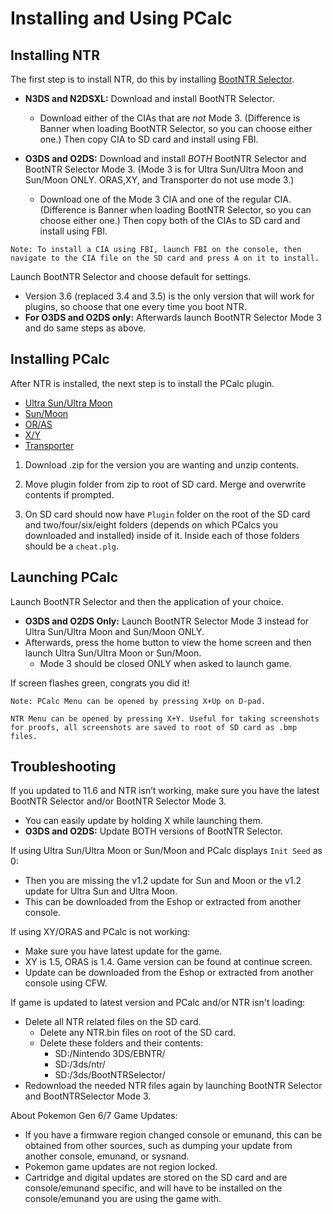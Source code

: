 # Installing and Using PCalc


## Installing NTR

The first step is to install NTR, do this by installing [BootNTR Selector](https://github.com/Nanquitas/BootNTR/releases).
  - **N3DS and N2DSXL:** Download and install BootNTR Selector.
    - Download either of the CIAs that are _not_ Mode 3. (Difference is Banner when loading BootNTR Selector, so you can choose either one.) Then copy CIA to SD card and install using FBI.

  - **O3DS and O2DS:** Download and install _BOTH_ BootNTR Selector and BootNTR Selector Mode 3. (Mode 3 is for Ultra Sun/Ultra Moon and Sun/Moon ONLY. ORAS,XY, and Transporter do not use mode 3.)
    - Download one of the Mode 3 CIA and one of the regular CIA. (Difference is Banner when loading BootNTR Selector, so you can choose either one.) Then copy both of the CIAs to SD card and install using FBI.

```
Note: To install a CIA using FBI, launch FBI on the console, then navigate to the CIA file on the SD card and press A on it to install.
```

Launch BootNTR Selector and choose default for settings.
  - Version 3.6 (replaced 3.4 and 3.5) is the only version that will work for plugins, so choose that one every time you boot NTR.
  - **For O3DS and O2DS only:** Afterwards launch BootNTR Selector Mode 3 and do same steps as above.

## Installing PCalc

After NTR is installed, the next step is to install the PCalc plugin.

- [Ultra Sun/Ultra Moon](https://pokemonrng.com/downloads/pcalc/usum)
- [Sun/Moon](https://pokemonrng.com/downloads/pcalc/sm)
- [OR/AS](https://pokemonrng.com/downloads/pcalc/oras)
- [X/Y](https://pokemonrng.com/downloads/pcalc/xy)
- [Transporter](https://pokemonrng.com/downloads/pcalc/tport)


1. Download .zip for the version you are wanting and unzip contents.

2. Move plugin folder from zip to root of SD card. Merge and overwrite contents if prompted.

3. On SD card should now have `Plugin` folder on the root of the SD card and two/four/six/eight folders (depends on which PCalcs you downloaded and installed) inside of it. Inside each of those folders should be a `cheat.plg`.

## Launching PCalc

Launch BootNTR Selector and then the application of your choice.
  - **O3DS and O2DS Only:** Launch BootNTR Selector Mode 3 instead for Ultra Sun/Ultra Moon and Sun/Moon ONLY.
  - Afterwards, press the home button to view the home screen and then launch Ultra Sun/Ultra Moon or Sun/Moon.
    - Mode 3 should be closed ONLY when asked to launch game.

If screen flashes green, congrats you did it!

```
Note: PCalc Menu can be opened by pressing X+Up on D-pad.

NTR Menu can be opened by pressing X+Y. Useful for taking screenshots for proofs, all screenshots are saved to root of SD card as .bmp files.
```

## Troubleshooting

If you updated to 11.6 and NTR isn’t working, make sure you have the latest BootNTR Selector and/or BootNTR Selector Mode 3.
  - You can easily update by holding X while launching them.
  - **O3DS and O2DS:** Update BOTH versions of BootNTR Selector.

If using Ultra Sun/Ultra Moon or Sun/Moon and PCalc displays `Init Seed` as 0:
  - Then you are missing the v1.2 update for Sun and Moon or the v1.2 update for Ultra Sun and Ultra Moon.
  - This can be downloaded from the Eshop or extracted from another console.

If using XY/ORAS and PCalc is not working:
  - Make sure you have latest update for the game.
  - XY is 1.5, ORAS is 1.4. Game version can be found at continue screen.
  - Update can be downloaded from the Eshop or extracted from another console using CFW.

If game is updated to latest version and PCalc and/or NTR isn't loading:
  - Delete all NTR related files on the SD card.
    - Delete any NTR.bin files on root of the SD card.
    - Delete these folders and their contents:
      - SD:/Nintendo 3DS/EBNTR/
      - SD:/3ds/ntr/
      - SD:/3ds/BootNTRSelector/
  - Redownload the needed NTR files again by launching BootNTR Selector and BootNTRSelector Mode 3.

About Pokemon Gen 6/7 Game Updates:
  - If you have a firmware region changed console or emunand, this can be obtained from other sources, such as dumping your update from another console, emunand, or sysnand.
  - Pokemon game updates are not region locked.
  - Cartridge and digital updates are stored on the SD card and are console/emunand specific, and will have to be installed on the console/emunand you are using the game with.    
